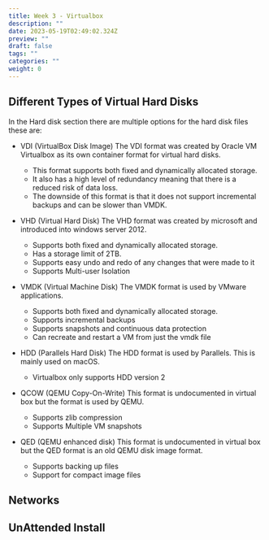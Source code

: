 ```yaml
---
title: Week 3 - Virtualbox
description: ""
date: 2023-05-19T02:49:02.324Z
preview: ""
draft: false
tags: ""
categories: ""
weight: 0
---
```


## Different Types of Virtual Hard Disks

In the Hard disk section there are multiple options for the hard disk files these are:

- VDI (VirtualBox Disk Image)
  The VDI format was created by Oracle VM Virtualbox as its own container format for virtual hard disks.

  - This format supports both fixed and dynamically allocated storage.
  - It also has a high level of redundancy meaning that there is a reduced risk of data loss.
  - The downside of this format is that it does not support incremental backups and can be slower than VMDK.

- VHD (Virtual Hard Disk)
  The VHD format was created by microsoft and introduced into windows server 2012.

  - Supports both fixed and dynamically allocated storage.
  - Has a storage limit of 2TB.
  - Supports easy undo and redo of any changes that were made to it
  - Supports Multi-user Isolation

- VMDK (Virtual Machine Disk)
  The VMDK format is used by VMware applications.

  - Supports both fixed and dynamically allocated storage.
  - Supports incremental backups
  - Supports snapshots and continuous data protection
  - Can recreate and restart a VM from just the vmdk file

- HDD (Parallels Hard Disk)
  The HDD format is used by Parallels. This is mainly used on macOS.

  - Virtualbox only supports HDD version 2

- QCOW (QEMU Copy-On-Write)
  This format is undocumented in virtual box but the format is used by QEMU.

  - Supports zlib compression
  - Supports Multiple VM snapshots

- QED (QEMU enhanced disk)
  This format is undocumented in virtual box but the QED format is an old QEMU disk image format.

  - Supports backing up files
  - Support for compact image files


## Networks

## UnAttended Install
